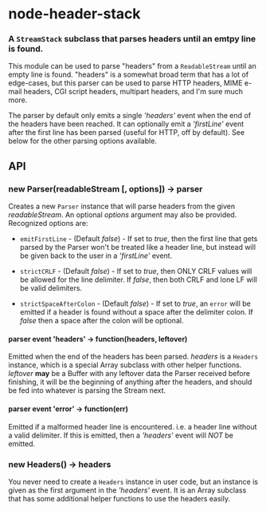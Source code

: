 node-header-stack
=================
### A `StreamStack` subclass that parses headers until an emtpy line is found.


This module can be used to parse "headers" from a `ReadableStream` until an empty
line is found. "headers" is a somewhat broad term that has a lot of edge-cases,
but this parser can be used to parse HTTP headers, MIME e-mail headers, CGI script
headers, multipart headers, and I'm sure much more.

The parser by default only emits a single _'headers'_ event when the end of the
headers have been reached. It can optionally emit a _'firstLine'_ event after the
first line has been parsed (useful for HTTP, off by default). See below for the
other parsing options available.


API
---

### new Parser(readableStream [, options]) -> parser

Creates a new `Parser` instance that will parse headers from the given
_readableStream_. An optional _options_ argument may also be provided.
Recognized options are:

  - `emitFirstLine` - (Default _false_) - If set to _true_, then the first line
       that gets parsed by the Parser won't be treated like a header line, but
       instead will be given back to the user in a _'firstLine'_ event.

  - `strictCRLF` - (Default _false_) - If set to _true_, then ONLY CRLF values
       will be allowed for the line delimiter. If _false_, then both CRLF and
       lone LF will be valid delimiters.

  - `strictSpaceAfterColon` - (Default _false_) - If set to _true_, an `error`
       will be emitted if a header is found without a space after the delimiter
       colon. If _false_ then a space after the colon will be optional.


#### parser event 'headers' -> function(headers, leftover)

Emitted when the end of the headers has been parsed. _headers_ is a `Headers` instance,
which is a special Array subclass with other helper functions. _leftover_ __may__ be
a Buffer with any leftover data the Parser received before finishing, it will be the
beginning of anything after the headers, and should be fed into whatever is parsing
the Stream next.


#### parser event 'error' -> function(err)

Emitted if a malformed header line is encountered. i.e. a header line without a
valid delimiter. If this is emitted, then a _'headers'_ event will _NOT_ be emitted.


### new Headers() -> headers

You never need to create a `Headers` instance in user code, but an instance is given
as the first argument in the _'headers'_ event. It is an Array subclass that has some
additional helper functions to use the headers easily.



[Node]: http://nodejs.org
